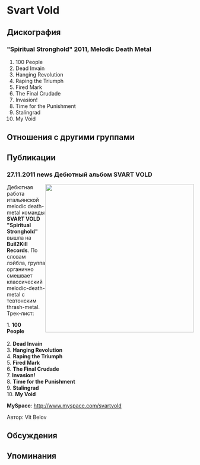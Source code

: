 # Svart Vold



## Дискография

### "Spiritual Stronghold" 2011, Melodic Death Metal

1. 100 People                        
2. Dead Invain                       
3. Hanging Revolution           
4. Raping the Triumph           
5. Fired Mark                         
6. The Final Crudade
7. Invasion!
8. Time for the Punishment
9. Stalingrad
10. My Void


## Отношения с другими группами


## Публикации

### 27.11.2011 news Дебютный альбом SVART VOLD

<P><IMG height=400 alt="" hspace=0 src="/images/news_rus/2011.11/22111.jpg" width=400 align=right border=0>Дебютная работа итальянской melodic death-metal команды <STRONG>SVART VOLD "Spiritual Stronghold"</STRONG> вышла на <STRONG>Buil2Kill Records</STRONG>. По словам лэйбла, группа органично смешвает классический melodic-death-metal с тевтонским thrash-metal. Трек-лист:</P>
<P>1. <STRONG>100 People</STRONG>&nbsp;&nbsp;&nbsp;&nbsp;&nbsp;&nbsp;&nbsp;&nbsp;&nbsp;&nbsp;&nbsp;&nbsp;&nbsp;&nbsp;&nbsp;&nbsp;&nbsp;&nbsp;&nbsp;&nbsp;&nbsp;&nbsp;&nbsp; <BR>2.<STRONG> Dead Invain</STRONG>&nbsp;&nbsp;&nbsp;&nbsp;&nbsp;&nbsp;&nbsp;&nbsp;&nbsp;&nbsp;&nbsp;&nbsp;&nbsp;&nbsp;&nbsp;&nbsp;&nbsp;&nbsp;&nbsp;&nbsp;&nbsp;&nbsp; <BR>3. <STRONG>Hanging Revolution</STRONG>&nbsp;&nbsp;&nbsp;&nbsp;&nbsp;&nbsp;&nbsp;&nbsp;&nbsp;&nbsp; <BR>4. <STRONG>Raping the Triumph</STRONG>&nbsp;&nbsp;&nbsp;&nbsp;&nbsp;&nbsp;&nbsp;&nbsp;&nbsp;&nbsp; <BR>5. <STRONG>Fired Mark</STRONG>&nbsp;&nbsp;&nbsp;&nbsp;&nbsp;&nbsp;&nbsp;&nbsp;&nbsp;&nbsp;&nbsp;&nbsp;&nbsp;&nbsp;&nbsp;&nbsp;&nbsp;&nbsp;&nbsp;&nbsp;&nbsp;&nbsp;&nbsp;&nbsp; <BR>6. <STRONG>The Final Crudade</STRONG><BR>7. <STRONG>Invasion!<BR></STRONG>8. <STRONG>Time for the Punishment</STRONG><BR>9. <STRONG>Stalingrad<BR></STRONG>10. <STRONG>My Void</STRONG></P>
<P><STRONG>MySpace</STRONG>: <A href="http://www.myspace.com/svartvold">http://www.myspace.com/svartvold</A></P>
Автор: Vit Belov


## Обсуждения


## Упоминания

